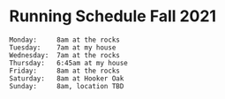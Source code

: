 # Running Schedule Fall 2021

```
Monday:     8am at the rocks
Tuesday:    7am at my house
Wednesday:  7am at the rocks
Thursday:   6:45am at my house
Friday:     8am at the rocks
Saturday:   8am at Hooker Oak
Sunday:     8am, location TBD
```